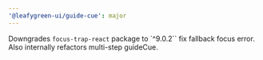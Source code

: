 ```yaml
---
'@leafygreen-ui/guide-cue': major
---
```


Downgrades `focus-trap-react` package to `^9.0.2`` fix fallback focus error. Also internally refactors multi-step guideCue.
